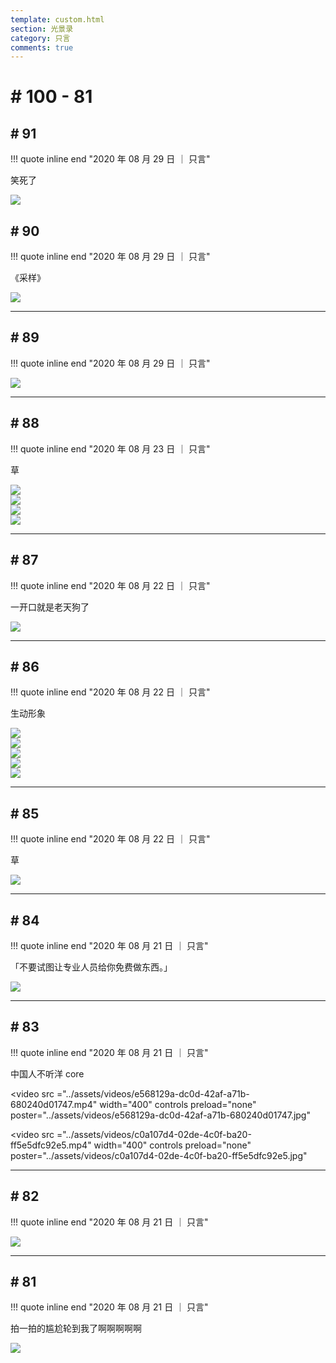 ```yaml
---
template: custom.html
section: 光景录
category: 只言
comments: true
---
```


# # 100 - 81

## # 91

!!! quote inline end "2020 年 08 月 29 日 ｜ 只言"

笑死了

<div class="single-image"><img src="../assets/images/0a61659d-1f36-431a-a963-1cd1ff822a15.jpeg"></div>

## # 90

!!! quote inline end "2020 年 08 月 29 日 ｜ 只言"

《采样》

<div class="single-image"><img src="../assets/images/1acdfdee-a59f-41ea-8723-3d788cc93604.jpeg"></div>

---

## # 89

!!! quote inline end "2020 年 08 月 29 日 ｜ 只言"

<div class="single-image"><img src="../assets/images/6adf0bfa-e241-40f4-9a5b-d491c85e4bdb.jpeg"></div>

---

## # 88

!!! quote inline end "2020 年 08 月 23 日 ｜ 只言"

草

<div class="image-grid">
    <div class="image-item"><img src="../assets/images/922609b6-f6c4-4ecd-9f41-3e0ddc1c5286.jpeg"></div>
    <div class="image-item"><img src="../assets/images/29da2ef0-75b6-4047-9987-693acf3e5b7a.jpeg"></div>
    <div class="image-item"><img src="../assets/images/71d279b0-fb3e-4d7b-a6d1-7da95ace9f3c.jpeg"></div>
    <div class="image-item"><img src="../assets/images/3b9e05bd-1103-44ca-b735-8024415b8165.jpeg"></div>
</div>

---

## # 87

!!! quote inline end "2020 年 08 月 22 日 ｜ 只言"

一开口就是老天狗了

<div class="single-image"><img src="../assets/images/4c28f23b-5bb7-4c6e-8301-8b23c7cdf3b2.jpeg"></div>

---

## # 86

!!! quote inline end "2020 年 08 月 22 日 ｜ 只言"

生动形象

<div class="image-grid">
    <div class="image-item" loading="lazy"><img src="../assets/images/22c762b9-7f01-4dd0-8457-d796cb660d60.jpeg"></div>
    <div class="image-item" loading="lazy"><img src="../assets/images/3ab32f3d-244d-4106-a7c6-36e501bc8c01.jpeg"></div>
    <div class="image-item" loading="lazy"><img src="../assets/images/e83766b0-b590-4c36-8af0-4751b3cb9625.jpeg"></div>
    <div class="image-item" loading="lazy"><img src="../assets/images/aad5522e-08db-45f1-87ac-0fad4a9f9cbb.jpeg"></div>
    <div class="image-item" loading="lazy"><img src="../assets/images/1c004a8d-79e8-47f6-a163-e46b4079a394.jpeg"></div>
</div>

---

## # 85

!!! quote inline end "2020 年 08 月 22 日 ｜ 只言"

草

<div class="single-image"><img src="../assets/images/3442f4e2-ff5a-4ba7-b36b-1bf318c17e48.jpeg"></div>

---

## # 84

!!! quote inline end "2020 年 08 月 21 日 ｜ 只言"

「不要试图让专业人员给你免费做东西。」

<div class="single-image"><img src="../assets/images/9c0b8f12-2cbd-41e6-98da-4f98afc0efd0.jpg"></div>

---

## # 83

!!! quote inline end "2020 年 08 月 21 日 ｜ 只言"

中国人不听洋 core

<video 
    src ="../assets/videos/e568129a-dc0d-42af-a71b-680240d01747.mp4"
    width="400"
    controls
    preload="none"
    poster="../assets/videos/e568129a-dc0d-42af-a71b-680240d01747.jpg"
></video>

<video 
    src ="../assets/videos/c0a107d4-02de-4c0f-ba20-ff5e5dfc92e5.mp4" 
    width="400"
    controls
    preload="none"
    poster="../assets/videos/c0a107d4-02de-4c0f-ba20-ff5e5dfc92e5.jpg"
></video>

---

## # 82

!!! quote inline end "2020 年 08 月 21 日 ｜ 只言"

<div class="single-image"><img src="../assets/images/4d1f043d-24b8-4679-902a-ad5eb2a17fc5.jpg"></div>

---

## # 81

!!! quote inline end "2020 年 08 月 21 日 ｜ 只言"

拍一拍的尴尬轮到我了啊啊啊啊啊

<div class="single-image"><img src="../assets/images/13c59e1b-8f1a-45cb-9285-52dbf4a47afd.jpg"></div>
